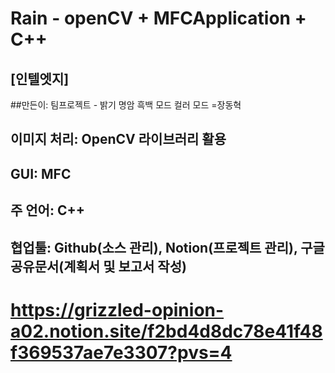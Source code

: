 # Rain - openCV + MFCApplication + C++
## [인텔엣지] 
##만든이: 팀프로젝트 - 밝기 명암 흑백 모드 컬러 모드 =장동혁 

## 이미지 처리: OpenCV 라이브러리 활용 
## GUI: MFC 
## 주 언어: C++ 
## 협업툴: Github(소스 관리), Notion(프로젝트 관리), 구글공유문서(계획서 및 보고서 작성) 
# https://grizzled-opinion-a02.notion.site/f2bd4d8dc78e41f48f369537ae7e3307?pvs=4

